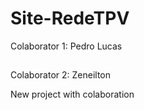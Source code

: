 # Site-RedeTPV

Colaborator 1: Pedro Lucas
##
Colaborator 2: Zeneilton

New project with colaboration 
